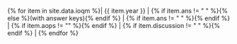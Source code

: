{% for item in site.data.ioqm %}|  {{ item.year }} |    <a href="{{ item.qn }}" target="_blank" rel="noopener noreferrer"><i class="fa-solid fa-file-pdf fa-2x"></i></a>   {% if item.ans != " " %}{% else %}(with answer keys){% endif %}    |    {% if item.ans != " " %}<a href="{{ item.ans }}" target="_blank" rel="noopener noreferrer"><i class="fa-solid fa-file-pdf fa-2x"></i></a>{% endif %}    |  {% if item.aops != "" %}<a href="{{ item.aops }}" target="_blank" rel="noopener noreferrer"><i class="fa-solid fa-globe fa-2x"></i></a>{% endif %}      | {% if item.discussion != " " %}<a href="{{ item.discussion }}" target="_blank" rel="noopener noreferrer"><i class="fa-solid fa-file-pdf fa-2x"></i></a>{% endif %}    |
{% endfor %}